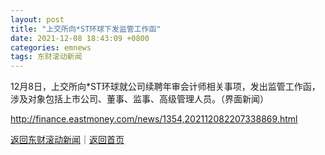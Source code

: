 ```yaml
---
layout: post
title: "上交所向*ST环球下发监管工作函"
date: 2021-12-08 18:43:09 +0800
categories: emnews
tags: 东财滚动新闻
---
```


12月8日，上交所向*ST环球就公司续聘年审会计师相关事项，发出监管工作函，涉及对象包括上市公司、董事、监事、高级管理人员。（界面新闻）

<http://finance.eastmoney.com/news/1354,202112082207338869.html>

[返回东财滚动新闻](//finews.withounder.com/emnews/)｜[返回首页](//finews.withounder.com/)